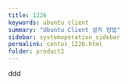 ```yaml
---
title: 1226
keywords: ubuntu client
summary: "Ubuntu Client 설치 방법"
sidebar: systemoperation_sidebar
permalink: centos_1226.html
folder: product2
---
```



ddd

